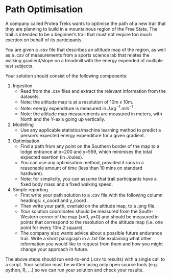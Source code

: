 # Path Optimisation

A company called Protea Treks wants to optimise the path of a new trail that they are planning to build in
a mountainous region of the Free State. The trail is intended to be a beginner’s trail that must not require
too much exertion on behalf of its participants.

You are given a .csv file that describes an altitude map of the region, as well as a .csv of measurements
from a sports science lab that relates the walking gradient/slope on a treadmill with the energy expended
of multiple test subjects.

Your solution should consist of the following components:

1. Ingestion
    - Read from the .csv files and extract the relevant information from the datasets.
    - Note: the altitude map is at a resolution of 10m x 10m.
    - Note: energy expenditure is measured in $J.kg^{-1} .min^{-1}$ .
    - Note: the altitude map measurements are measured in meters, with North and the Y-axis
    going up vertically.
2. Modelling
    - Use any applicable statistics/machine learning method to predict a person’s expected
    energy expenditure for a given gradient.
3. Optimisation
    - Find a path from any point on the Southern border of the map to a lodge entrance at
    x=200 and y=559, which minimises the total expected exertion (in Joules).
    - You can use any optimisation method, provided it runs in a reasonable amount of time
    (less than 10 mins on standard hardware).
    - Note: for simplicity, you can assume that trail participants have a fixed body mass and a
    fixed walking speed.
4. Simple reporting
    - First write your path solution to a .csv file with the following column headings: x_coord
    and y_coord .
    - Then write your path, overlaid on the altitude map, to a .png file.
    - Your solution coordinates should be measured from the South-Western corner of the
    map (x=0, y=0) and should be measured in points that correspond to the resolution of the
    altitude map (i.e. one point for every 10m 2 square).
    - The company also wants advice about a possible future endurance trail. Write a short
    paragraph in a .txt file explaining what other information you would like to request from
    them and how you might change your approach in future.

The above steps should run end-to-end (.csv to results) with a single call to a script. Your solution must
be written using only open source tools (e.g. python, R, ...) so we can run your solution and check your
results.
